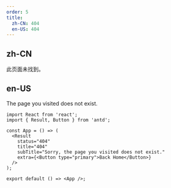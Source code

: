 ```yaml
---
order: 5
title:
  zh-CN: 404
  en-US: 404
---
```


## zh-CN

此页面未找到。

## en-US

The page you visited does not exist.

```tsx
import React from 'react';
import { Result, Button } from 'antd';

const App = () => (
  <Result
    status="404"
    title="404"
    subTitle="Sorry, the page you visited does not exist."
    extra={<Button type="primary">Back Home</Button>}
  />
);

export default () => <App />;
```
